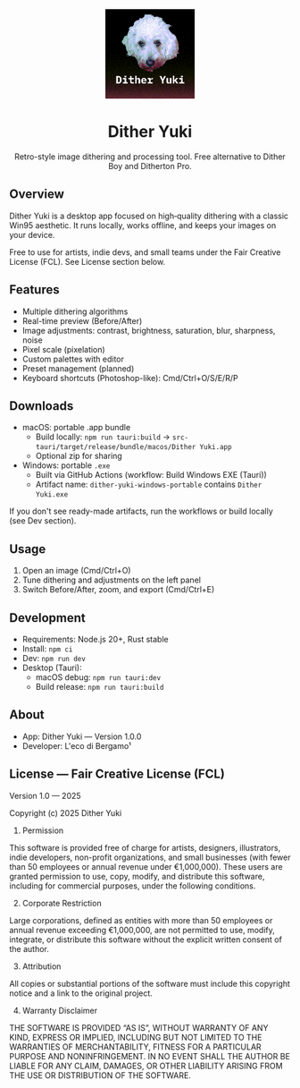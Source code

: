 <div align="center">

<img src="./face_img.png" alt="Dither Yuki" width="160" />

# Dither Yuki

Retro-style image dithering and processing tool. Free alternative to Dither Boy and Ditherton Pro.

</div>

## Overview

Dither Yuki is a desktop app focused on high‑quality dithering with a classic Win95 aesthetic. It runs locally, works offline, and keeps your images on your device.

Free to use for artists, indie devs, and small teams under the Fair Creative License (FCL). See License section below.

## Features

- Multiple dithering algorithms
- Real-time preview (Before/After)
- Image adjustments: contrast, brightness, saturation, blur, sharpness, noise
- Pixel scale (pixelation)
- Custom palettes with editor
- Preset management (planned)
- Keyboard shortcuts (Photoshop-like): Cmd/Ctrl+O/S/E/R/P

## Downloads

- macOS: portable .app bundle
  - Build locally: `npm run tauri:build` → `src-tauri/target/release/bundle/macos/Dither Yuki.app`
  - Optional zip for sharing
- Windows: portable `.exe`
  - Built via GitHub Actions (workflow: Build Windows EXE (Tauri))
  - Artifact name: `dither-yuki-windows-portable` contains `Dither Yuki.exe`

If you don't see ready-made artifacts, run the workflows or build locally (see Dev section).

## Usage

1. Open an image (Cmd/Ctrl+O)
2. Tune dithering and adjustments on the left panel
3. Switch Before/After, zoom, and export (Cmd/Ctrl+E)

## Development

- Requirements: Node.js 20+, Rust stable
- Install: `npm ci`
- Dev: `npm run dev`
- Desktop (Tauri):
  - macOS debug: `npm run tauri:dev`
  - Build release: `npm run tauri:build`

## About

- App: Dither Yuki — Version 1.0.0
- Developer: L'eco di Bergamo¹

## License — Fair Creative License (FCL)

Version 1.0 — 2025

Copyright (c) 2025 Dither Yuki

1. Permission

This software is provided free of charge for artists, designers, illustrators, indie developers, non-profit organizations, and small businesses (with fewer than 50 employees or annual revenue under €1,000,000).
These users are granted permission to use, copy, modify, and distribute this software, including for commercial purposes, under the following conditions.

2. Corporate Restriction

Large corporations, defined as entities with more than 50 employees or annual revenue exceeding €1,000,000, are not permitted to use, modify, integrate, or distribute this software without the explicit written consent of the author.

3. Attribution

All copies or substantial portions of the software must include this copyright notice and a link to the original project.

4. Warranty Disclaimer

THE SOFTWARE IS PROVIDED “AS IS”, WITHOUT WARRANTY OF ANY KIND, EXPRESS OR IMPLIED, INCLUDING BUT NOT LIMITED TO THE WARRANTIES OF MERCHANTABILITY, FITNESS FOR A PARTICULAR PURPOSE AND NONINFRINGEMENT.
IN NO EVENT SHALL THE AUTHOR BE LIABLE FOR ANY CLAIM, DAMAGES, OR OTHER LIABILITY ARISING FROM THE USE OR DISTRIBUTION OF THE SOFTWARE.